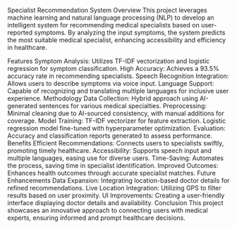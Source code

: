 Specialist Recommendation System
Overview
This project leverages machine learning and natural language processing (NLP) to develop an intelligent system for recommending medical specialists based on user-reported symptoms. By analyzing the input symptoms, the system predicts the most suitable medical specialist, enhancing accessibility and efficiency in healthcare.

Features
Symptom Analysis: Utilizes TF-IDF vectorization and logistic regression for symptom classification.
High Accuracy: Achieves a 93.5% accuracy rate in recommending specialists.
Speech Recognition Integration: Allows users to describe symptoms via voice input.
Language Support: Capable of recognizing and translating multiple languages for inclusive user experience.
Methodology
Data Collection: Hybrid approach using AI-generated sentences for various medical specialties.
Preprocessing: Minimal cleaning due to AI-sourced consistency, with manual additions for coverage.
Model Training:
TF-IDF vectorizer for feature extraction.
Logistic regression model fine-tuned with hyperparameter optimization.
Evaluation: Accuracy and classification reports generated to assess performance.
Benefits
Efficient Recommendations: Connects users to specialists swiftly, promoting timely healthcare.
Accessibility: Supports speech input and multiple languages, easing use for diverse users.
Time-Saving: Automates the process, saving time in specialist identification.
Improved Outcomes: Enhances health outcomes through accurate specialist matches.
Future Enhancements
Data Expansion: Integrating location-based doctor details for refined recommendations.
Live Location Integration: Utilizing GPS to filter results based on user proximity.
UI Improvements: Creating a user-friendly interface displaying doctor details and availability.
Conclusion
This project showcases an innovative approach to connecting users with medical experts, ensuring informed and prompt healthcare decisions.
